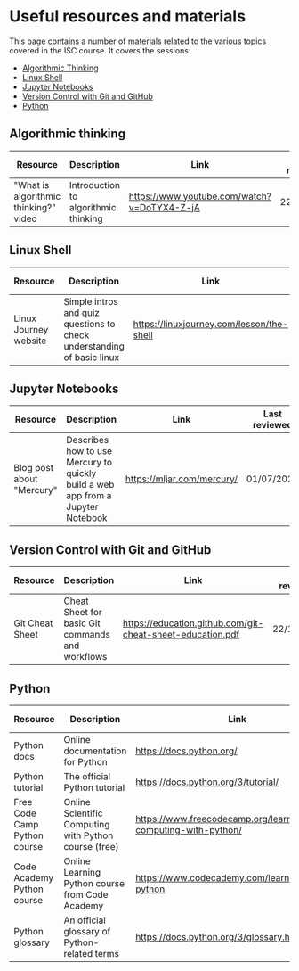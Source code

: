 # Useful resources and materials

This page contains a number of materials related to the various topics covered in the ISC course. It covers the sessions:

- [Algorithmic Thinking](#AlgorithmicThinking)
- [Linux Shell](#LinuxShell)
- [Jupyter Notebooks](#JupyterNotebooks)
- [Version Control with Git and GitHub](#VersionControlwithGitandGitHub)
- [Python](#Python)

## Algorithmic thinking

| **Resource** | **Description** | **Link** | **Last reviewed** |
| ------------ | --------------- | -------- | ----------------- |
| "What is algorithmic thinking?" video | Introduction to algorithmic thinking | https://www.youtube.com/watch?v=DoTYX4-Z-jA | 22/11/2021 |
 
## Linux Shell

| **Resource** | **Description** | **Link** | **Last reviewed** |
| ------------ | --------------- | -------- | ----------------- |
| Linux Journey website | Simple intros and quiz questions to check understanding of basic linux | https://linuxjourney.com/lesson/the-shell | 01/07/2022 |


## Jupyter Notebooks

| **Resource** | **Description** | **Link** | **Last reviewed** |
| ------------ | --------------- | -------- | ----------------- |
| Blog post about "Mercury" | Describes how to use Mercury to quickly build a web app from a Jupyter Notebook | https://mljar.com/mercury/ | 01/07/2022 |

## Version Control with Git and GitHub

| **Resource** | **Description** | **Link** | **Last reviewed** |
| ------------ | --------------- | -------- | ----------------- |
| Git Cheat Sheet | Cheat Sheet for basic Git commands and workflows | https://education.github.com/git-cheat-sheet-education.pdf | 22/11/2021 |

## Python

| **Resource** | **Description** | **Link** | **Last reviewed** |
| ------------ | --------------- | -------- | ----------------- |
| Python docs | Online documentation for Python | https://docs.python.org/ | 22/11/2021 |
| Python tutorial | The official Python tutorial | https://docs.python.org/3/tutorial/ | 22/11/2021 |
| Free Code Camp Python course | Online Scientific Computing with Python course (free) | https://www.freecodecamp.org/learn/scientific-computing-with-python/ | 22/11/2021 | 
| Code Academy Python course | Online Learning Python course from Code Academy | https://www.codecademy.com/learn/learn-python | 22/11/2021 |
| Python glossary | An official glossary of Python-related terms | https://docs.python.org/3/glossary.html | 15/09/2022 |
